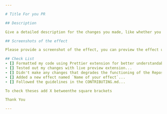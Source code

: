 ```yaml
---

# Title For you PR

## Description

Give a detailed description for the changes you made, like whether you added a new Effect or Enhanced something, or the effect no...

## Screenshots of the effect

Please provide a screenshot of the effect, you can preview the effect using Live Preview extension....

## Check List
- [] Formatted my code using Prettier extension for better understandability among the contributors...
- [] Tested out my changes with live preview extension...
- [] Didn't make any changes that degrades the functioning of the Repository...
- [] Added a new effect named `Name of your effect`...
- [] Followed the guidelines in the CONTRIBUTING.md...

To check theses add X betweenthe square brackets

Thank You

---
```

